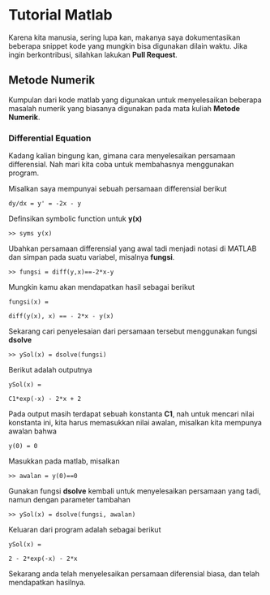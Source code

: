 # Tutorial Matlab
Karena kita manusia, sering lupa kan, makanya saya dokumentasikan beberapa snippet kode yang mungkin bisa digunakan dilain waktu. Jika ingin berkontribusi, silahkan lakukan **Pull Request**.
## Metode Numerik
Kumpulan dari kode matlab yang digunakan untuk menyelesaikan beberapa masalah numerik yang biasanya digunakan pada mata kuliah **Metode Numerik**.
### Differential Equation
Kadang kalian bingung kan, gimana cara menyelesaikan persamaan differensial. Nah mari kita coba untuk membahasnya menggunakan program.

Misalkan saya mempunyai sebuah persamaan differensial berikut

`dy/dx = y' = -2x - y`

Definsikan symbolic function untuk **y(x)**

`>> syms y(x)`

Ubahkan persamaan differensial yang awal tadi menjadi notasi di MATLAB dan simpan pada suatu variabel, misalnya **fungsi**.

`>> fungsi = diff(y,x)==-2*x-y`

Mungkin kamu akan mendapatkan hasil sebagai berikut

```
fungsi(x) =
 
diff(y(x), x) == - 2*x - y(x)
```

Sekarang cari penyelesaian dari persamaan tersebut menggunakan fungsi **dsolve**

`>> ySol(x) = dsolve(fungsi)`

Berikut adalah outputnya

```
ySol(x) =
 
C1*exp(-x) - 2*x + 2
```

Pada output masih terdapat sebuah konstanta **C1**, nah untuk mencari nilai konstanta ini, kita harus memasukkan nilai awalan, misalkan kita mempunya awalan bahwa

`y(0) = 0`

Masukkan pada matlab, misalkan

`>> awalan = y(0)==0`

Gunakan fungsi **dsolve** kembali untuk menyelesaikan persamaan yang tadi, namun dengan parameter tambahan

`>> ySol(x) = dsolve(fungsi, awalan)`

Keluaran dari program adalah sebagai berikut

```
ySol(x) =
 
2 - 2*exp(-x) - 2*x
```

Sekarang anda telah menyelesaikan persamaan diferensial biasa, dan telah mendapatkan hasilnya.
